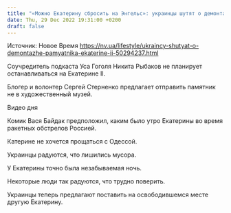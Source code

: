 ```yaml
---
title: "«Можно Екатерину сбросить на Энгельс»: украинцы шутят о демонтаже памятника Екатерине II"
date: Thu, 29 Dec 2022 19:31:00 +0200
draft: false
---
```

Источник: Новое Время https://nv.ua/lifestyle/ukraincy-shutyat-o-demontazhe-pamyatnika-ekaterine-ii-50294237.html


Соучредитель подкаста Уса Гоголя Никита Рыбаков не планирует останавливаться на Екатерине II.

 Блогер и волонтер Сергей Стерненко предлагает отправить памятник не в художественный музей.

 Видео дня   

 Комик Вася Байдак предположил, каким было утро Екатерины во время ракетных обстрелов Россией.

Катерине не хочется прощаться с Одессой.

 Украинцы радуются, что лишились мусора.

 У Екатерины точно была незабываемая ночь.

 Некоторые люди так радуются, что трудно поверить.

 Украинцы теперь предлагают поставить на освободившемся месте другую Екатерину.






